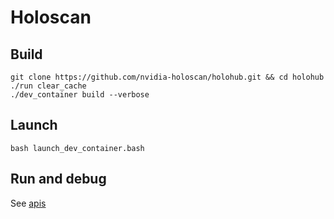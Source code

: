 # Holoscan

## Build
```
git clone https://github.com/nvidia-holoscan/holohub.git && cd holohub
./run clear_cache
./dev_container build --verbose
```

## Launch 
```
bash launch_dev_container.bash
```

## Run and debug

See [apis](apis.md)

